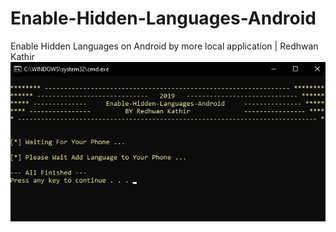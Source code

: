 # Enable-Hidden-Languages-Android
Enable Hidden Languages on Android by more local application | Redhwan Kathir
![Alt text](https://github.com/redhwan2020/Enable-Hidden-Languages-Android/blob/main/img.png?raw=true "")
